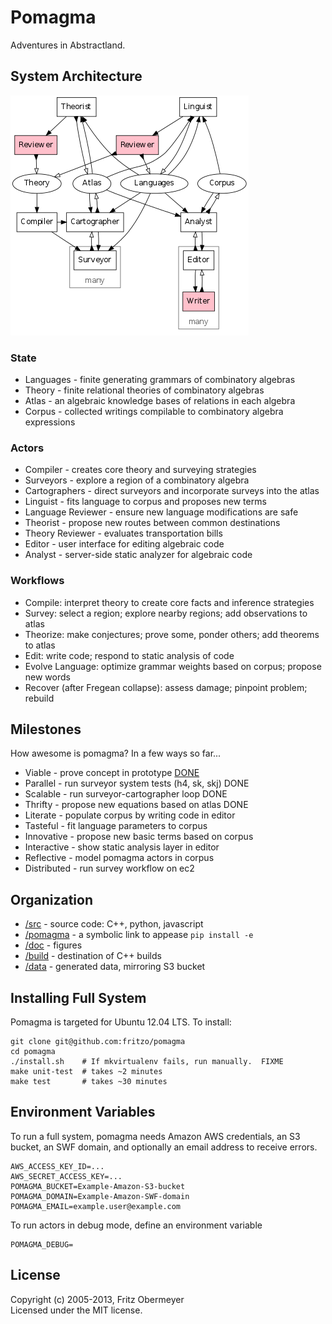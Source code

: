 # Pomagma

Adventures in Abstractland.

## System Architecture

![Architecture](doc/architecture.png)

### State

- Languages - finite generating grammars of combinatory algebras
- Theory - finite relational theories of combinatory algebras
- Atlas - an algebraic knowledge bases of relations in each algebra
- Corpus - collected writings compilable to combinatory algebra expressions

### Actors

- Compiler - creates core theory and surveying strategies
- Surveyors - explore a region of a combinatory algebra
- Cartographers - direct surveyors and incorporate surveys into the atlas
- Linguist - fits language to corpus and proposes new terms
- Language Reviewer - ensure new language modifications are safe
- Theorist - propose new routes between common destinations
- Theory Reviewer - evaluates transportation bills
- Editor - user interface for editing algebraic code
- Analyst - server-side static analyzer for algebraic code

### Workflows

- Compile: interpret theory to create core facts and inference strategies
- Survey: select a region; explore nearby regions; add observations to atlas
- Theorize: make conjectures; prove some, ponder others; add theorems to atlas
- Edit: write code; respond to static analysis of code
- Evolve Language: optimize grammar weights based on corpus; propose new words
- Recover (after Fregean collapse): assess damage; pinpoint problem; rebuild

## Milestones

How awesome is pomagma? In a few ways so far...

- Viable - prove concept in prototype [DONE](http://github.com/fritzo/Johann)
- Parallel - run surveyor system tests (h4, sk, skj) DONE
- Scalable - run surveyor-cartographer loop DONE
- Thrifty - propose new equations based on atlas DONE
- Literate - populate corpus by writing code in editor
- Tasteful - fit language parameters to corpus
- Innovative - propose new basic terms based on corpus
- Interactive - show static analysis layer in editor
- Reflective - model pomagma actors in corpus
- Distributed - run survey workflow on ec2

## Organization

- [/src](src) - source code: C++, python, javascript
- [/pomagma](pomagma) - a symbolic link to appease `pip install -e`
- [/doc](doc) - figures
- [/build](build) - destination of C++ builds
- [/data](data) - generated data, mirroring S3 bucket

## Installing Full System

Pomagma is targeted for Ubuntu 12.04 LTS.
To install:

    git clone git@github.com:fritzo/pomagma
    cd pomagma
    ./install.sh    # If mkvirtualenv fails, run manually.  FIXME
    make unit-test  # takes ~2 minutes
    make test       # takes ~30 minutes

## Environment Variables

To run a full system, pomagma needs Amazon AWS credentials, an S3 bucket,
an SWF domain, and optionally an email address to receive errors.
 
    AWS_ACCESS_KEY_ID=...
    AWS_SECRET_ACCESS_KEY=...
    POMAGMA_BUCKET=Example-Amazon-S3-bucket
    POMAGMA_DOMAIN=Example-Amazon-SWF-domain
    POMAGMA_EMAIL=example.user@example.com

To run actors in debug mode, define an environment variable

    POMAGMA_DEBUG=

## License

Copyright (c) 2005-2013, Fritz Obermeyer <br/>
Licensed under the MIT license.

